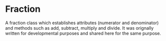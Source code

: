 # Fraction
 A fraction class which establishes attributes (numerator and denominator) and methods such as add, subtract, multiply and divide.  It was orignally written for developmental purposes and shared here for the same purpose. 
